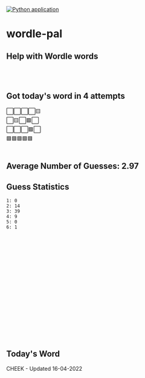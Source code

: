 [![Python application](https://github.com/schleising/wordle-pal/actions/workflows/python-app.yml/badge.svg)](https://github.com/schleising/wordle-pal/actions/workflows/python-app.yml)
# wordle-pal
## Help with Wordle words
</br>
</br>

## Got today's word in 4 attempts</br>
⬜⬜⬜⬜🟨\
⬜🟨⬜🟩⬜\
⬜⬜⬜🟩⬜\
🟩🟩🟩🟩🟩\
</br>
## Average Number of Guesses: 2.97</br>
## Guess Statistics</br>
    1: 0
    2: 14
    3: 39
    4: 9
    5: 0
    6: 1
</br>
</br>
</br>
</br>
</br>
</br>
</br>
</br>
</br>
</br>
</br>
</br>
</br>
</br>
</br>
</br>

## Today's Word
CHEEK - Updated 16-04-2022
